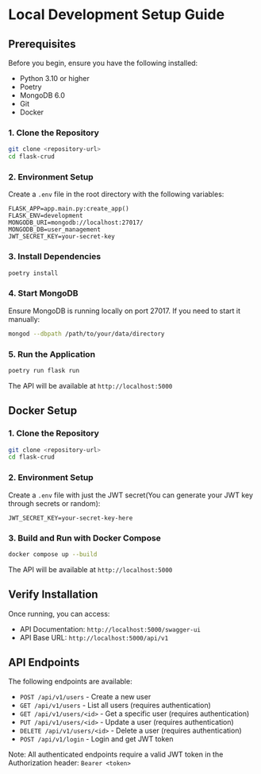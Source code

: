 # Local Development Setup Guide

## Prerequisites

Before you begin, ensure you have the following installed:
- Python 3.10 or higher
- Poetry 
- MongoDB 6.0
- Git
- Docker 


### 1. Clone the Repository
```bash
git clone <repository-url>
cd flask-crud
```

### 2. Environment Setup
Create a `.env` file in the root directory with the following variables:
```plaintext
FLASK_APP=app.main.py:create_app()
FLASK_ENV=development
MONGODB_URI=mongodb://localhost:27017/
MONGODB_DB=user_management
JWT_SECRET_KEY=your-secret-key
```

### 3. Install Dependencies
```bash
poetry install
```

### 4. Start MongoDB
Ensure MongoDB is running locally on port 27017. If you need to start it manually:
```bash
mongod --dbpath /path/to/your/data/directory
```

### 5. Run the Application
```bash
poetry run flask run
```

The API will be available at `http://localhost:5000`

## Docker Setup

### 1. Clone the Repository
```bash
git clone <repository-url>
cd flask-crud
```

### 2. Environment Setup
Create a `.env` file with just the JWT secret(You can generate your JWT key through secrets or random):
```plaintext
JWT_SECRET_KEY=your-secret-key-here
```

### 3. Build and Run with Docker Compose
```bash
docker compose up --build
```

The API will be available at `http://localhost:5000`

## Verify Installation

Once running, you can access:
- API Documentation: `http://localhost:5000/swagger-ui`
- API Base URL: `http://localhost:5000/api/v1`

## API Endpoints

The following endpoints are available:
- `POST /api/v1/users` - Create a new user
- `GET /api/v1/users` - List all users (requires authentication)
- `GET /api/v1/users/<id>` - Get a specific user (requires authentication)
- `PUT /api/v1/users/<id>` - Update a user (requires authentication)
- `DELETE /api/v1/users/<id>` - Delete a user (requires authentication)
- `POST /api/v1/login` - Login and get JWT token

Note: All authenticated endpoints require a valid JWT token in the Authorization header: `Bearer <token>`
